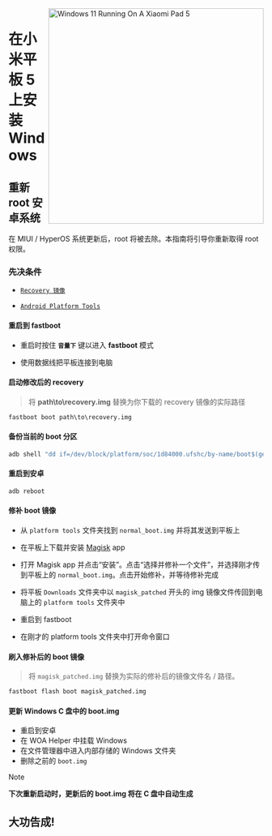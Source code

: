 <img align="right" src="https://raw.githubusercontent.com/erdilS/Port-Windows-11-Xiaomi-Pad-5/main/nabu.png" width="425" alt="Windows 11 Running On A Xiaomi Pad 5">

# 在小米平板 5 上安装 Windows

## 重新 root 安卓系统
在 MIUI / HyperOS 系统更新后，root 将被去除。本指南将引导你重新取得 root 权限。

### 先决条件
- [```Recovery 镜像```](https://github.com/erdilS/Port-Windows-11-Xiaomi-Pad-5/releases/download/1.0/recovery.img)
  
- [```Android Platform Tools```](https://developer.android.com/studio/releases/platform-tools)

#### 重启到 fastboot

- 重启时按住 **`音量下`** 键以进入 **fastboot** 模式

- 使用数据线把平板连接到电脑

#### 启动修改后的 recovery
> 将 **path\to\recovery.img** 替换为你下载的 recovery 镜像的实际路径
```cmd
fastboot boot path\to\recovery.img
```

#### 备份当前的 boot 分区
```cmd
adb shell "dd if=/dev/block/platform/soc/1d84000.ufshc/by-name/boot$(getprop ro.boot.slot_suffix) of=/tmp/normal_boot.img" && adb pull /tmp/normal_boot.img
```

#### 重启到安卓
```cmd
adb reboot
```

#### 修补 boot 镜像
- 从 `platform tools` 文件夹找到 `normal_boot.img` 并将其发送到平板上

- 在平板上下载并安装 [Magisk](https://github.com/topjohnwu/Magisk/releases/latest) app
  
-  打开 Magisk app 并点击“安装”。点击“选择并修补一个文件”，并选择刚才传到平板上的 `normal_boot.img`。点击开始修补，并等待修补完成
  
- 将平板 `Downloads` 文件夹中以 `magisk_patched` 开头的 img 镜像文件传回到电脑上的 `platform tools` 文件夹中
- 重启到 fastboot
- 在刚才的 platform tools 文件夹中打开命令窗口

#### 刷入修补后的 boot 镜像
> 将 `magisk_patched.img` 替换为实际的修补后的镜像文件名 / 路径。
```cmd
fastboot flash boot magisk_patched.img
```

#### 更新 Windows C 盘中的 boot.img
- 重启到安卓
- 在 WOA Helper 中挂载 Windows
- 在文件管理器中进入内部存储的 Windows 文件夹
- 删除之前的 ```boot.img```

> [!NOTE]
> **下次重新启动时，更新后的 boot.img 将在 C 盘中自动生成**

## 大功告成!















